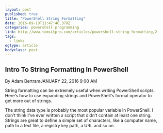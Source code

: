 ```yaml
---
layout: post
published: true
title: "PowerShell String Formatting"
date: 2016-09-10T11:47:46.378Z
categories: powershell programming
link: http://www.tomsitpro.com/articles/powershell-string-formatting,2-999.html
tags:
  - links
ogtype: article
bodyclass: post
---
```


## Intro To String Formatting In PowerShell
By Adam BertramJANUARY 22, 2016 9:00 AM

String formatting can be extremely useful when writing PowerShell scripts. Here's how to use expanding strings and PowerShell's format operator to get more out of strings.



The string data type is probably the most popular variable in PowerShell. I don't think I've ever written a script that didn't contain at least one string. Strings are great to define a simple set of characters, like a computer name, path to a text file, a registry key path, a URL and so on.
